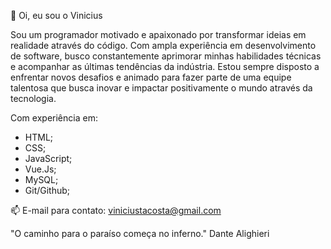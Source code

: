 👋 Oi, eu sou o Vinicius

Sou um programador motivado e apaixonado por transformar ideias em realidade através do código. Com ampla experiência em desenvolvimento de software, busco constantemente aprimorar minhas habilidades técnicas e acompanhar as últimas tendências da indústria. Estou sempre disposto a enfrentar novos desafios e animado para fazer parte de uma equipe talentosa que busca inovar e impactar positivamente o mundo através da tecnologia.

Com experiência em:
- HTML;
- CSS;
- JavaScript;
- Vue.Js;
- MySQL;
- Git/Github;


📫 E-mail para contato: viniciustacosta@gmail.com

"O caminho para o paraíso começa no inferno."  Dante Alighieri
